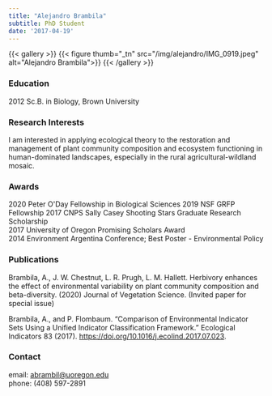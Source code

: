 ```yaml
---
title: "Alejandro Brambila"
subtitle: PhD Student
date: '2017-04-19'
---
```



{{< gallery >}}
  {{< figure thumb="_tn" src="/img/alejandro/IMG_0919.jpeg" alt="Alejandro Brambila">}}
{{< /gallery >}} 

<!--more-->
### Education
2012 Sc.B. in Biology, Brown University  


### Research Interests
I am interested in applying ecological theory to the restoration and management of plant community composition and ecosystem functioning in human-dominated landscapes, especially in the rural agricultural-wildland mosaic. 

### Awards
2020 Peter O'Day Fellowship in Biological Sciences
2019 NSF GRFP Fellowship
2017 CNPS Sally Casey Shooting Stars Graduate Research Scholarship  
2017 University of Oregon Promising Scholars Award  
2014 Environment Argentina Conference; Best Poster - Environmental Policy 

### Publications
Brambila, A., J. W. Chestnut, L. R. Prugh, L. M. Hallett. Herbivory enhances the effect of environmental variability on plant community composition and beta-diversity. (2020) Journal of Vegetation Science. (Invited paper for special issue)

Brambila, A., and P. Flombaum. “Comparison of Environmental Indicator Sets Using a Unified Indicator Classification Framework.” Ecological Indicators 83 (2017). https://doi.org/10.1016/j.ecolind.2017.07.023.  

### Contact
email: abrambil@uoregon.edu  
phone: (408) 597-2891  